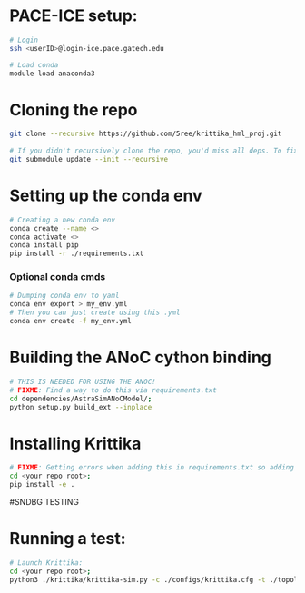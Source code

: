 # PACE-ICE setup:
```bash
# Login
ssh <userID>@login-ice.pace.gatech.edu

# Load conda
module load anaconda3
```

# Cloning the repo
```bash
git clone --recursive https://github.com/5ree/krittika_hml_proj.git
    
# If you didn't recursively clone the repo, you'd miss all deps. To fix that:
git submodule update --init --recursive
```

# Setting up the conda env
```bash
# Creating a new conda env
conda create --name <>
conda activate <>
conda install pip
pip install -r ./requirements.txt
```

### Optional conda cmds
```bash
# Dumping conda env to yaml
conda env export > my_env.yml
# Then you can just create using this .yml
conda env create -f my_env.yml
```

# Building the ANoC cython binding
```bash
# THIS IS NEEDED FOR USING THE ANOC!
# FIXME: Find a way to do this via requirements.txt
cd dependencies/AstraSimANoCModel/;
python setup.py build_ext --inplace
```

# Installing Krittika
```bash
# FIXME: Getting errors when adding this in requirements.txt so adding a manual step now
cd <your repo root>;
pip install -e .
```
#SNDBG TESTING
# Running a test:
```bash
# Launch Krittika:
cd <your repo root>;
python3 ./krittika/krittika-sim.py -c ./configs/krittika.cfg -t ./topologies/test.csv -o ./outdir/sanity/ -p ./partitions/temp_part.csv
```
